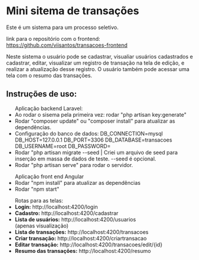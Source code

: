 # Mini sitema de transações
Este é um sistema para um processo seletivo. 

link para o repositório com o frontend: https://github.com/viisantos/transacoes-frontend

Neste sistema o usuário pode se cadastrar, visualiar usuários cadastrados e cadastrar, editar, visualizar um registro de transação na tela de edição, e realizar a atualização desse registro.
O usuário também pode acessar uma tela com o resumo das transações. 

<h2>Instruções de uso: </h2>

 <ul> Aplicação backend Laravel:
   <li> Ao rodar o sisema pela primeira vez: rodar "php artisan key:generate" </li>
   <li> Rodar "composer update" ou "composer install" para atualizar as dependências. </li>
   <li>
      Configuração do banco de dados:
      DB_CONNECTION=mysql
      DB_HOST=127.0.0.1
      DB_PORT=3306
      DB_DATABASE=transacoes
      DB_USERNAME=root
      DB_PASSWORD=<senha_utilizada_localmente>
   </li>
   <li> Rodar "php artisan migrate --seed | Criei um arquivo de seed para inserção em massa de dados de teste. --seed é opcional. </li>
   <li> Rodar "php artisan serve" para rodar o servidor. </li>
  </ul>

  <ul> Aplicação front end Angular
  <li>Rodar "npm install" para atualizar as dependências </li>
  <li>Rodar "npm start"</li>   
  </ul>

  <ul> Rotas para as telas:
  <li> <b>Login:</b> http://localhost:4200/login</li>
  <li> <b>Cadastro:</b> http://localhost:4200/cadastrar</li>
  <li> <b>Lista de usuários:</b> http://localhost:4200/usuarios </li> (apenas visualização)
  <li> <b>Lista de transações:</b> http://localhost:4200/transacoes </li>
  <li> <b> Criar transação:</b> http://localhost:4200/criartransacao </li>
  <li> <b> Editar transação:</b> http://localhost:4200/transacoes/edit/{id} </li>
  <li> <b> Resumo das transações:</b> http://localhost:4200/resumo </li>
  </ul>




